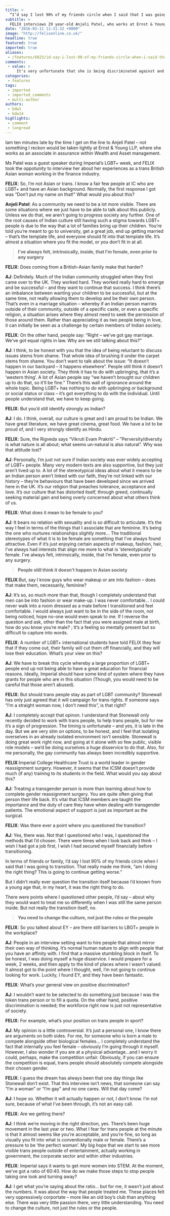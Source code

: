 ```yaml
---
title: >
  “I’d say I lost 90% of my friends circle when I said that I was going to transition”
subtitle: >
  FELIX interviews 29 year-old Anjeli Patel, who works at Ernst & Young, on being trans, being Indian and the equality in the workplace
date: "2016-03-11 11:31:32 +0000"
image: "http://felixonline.co.uk/"
headline: true
featured: true
imported: true
aliases:
 - /features/6023/id-say-i-lost-90-of-my-friends-circle-when-i-said-that-i-was-going-to-transition
comments:
 - value: >
     It's very unfortunate that she is being discriminated against and treated so poorly, for something she can't change, i.e. her internal gender identity. Good news that she is transitioning her external appearance to better match her self-image.<br>The treatment she has received from her community just further highlights the problems of letting intolerant cultures seep into our largely socially liberal country.,It's very unfortunate that she is being discriminated against and treated so poorly, for something she can't change, i.e. her internal gender identity. Good news that she is transitioning her external appearance to better match her self-image.<br>The treatment she has received from her community just further highlights the problems of letting intolerant cultures seep into our largely socially liberal country.,Firstly, thank you to Felix for taking the time to ask me a few questions about my experiences and observations in regards to transitioning within the Asian community. <br>Before I respond to the comment
categories:
 - features
tags:
 - imported
 - imported_comments
 - multi-author
authors:
 - bdw1
 - bdw14
highlights:
 - comment
 - longread
---
```


Iam ten minutes late by the time I get on the line to Anjeli Patel – not something I reckon would be taken lightly at Ernst &amp; Young LLP, where she works as an associate in assurance within Wealth and Asset management.

Ms Patel was a guest speaker during Imperial’s LGBT+ week, and FELIX took the oppotunity to  interview her about her experiences as a trans British Asian woman working in the finance industry.

**FELIX**: So, I’m not Asian or trans. I know a fair few people at IC who are LGBT+ and have an Asian background. Normally, the first response I got was “Don’t put my name on that!” What would you about this?

**Anjeli Patel**: As a community we need to be a lot more visible. There are some situations where we just have to be able to talk about this publicly. Unless we do that, we aren’t going to progress society any further.
One of the root causes of Indian culture still having such a stigma towards LGBT+ people is due to the way that a lot of families bring up their children. You’re told you’re meant to go to university, get a great job, end up getting married – that’s the template life, and everyone should fit into that template life. It’s almost a situation where you fit the model, or you don’t fit in at all.

> **I’ve always felt, intrinsically, inside, that I’m female, even prior to any surgery**

**FELIX**: Does coming from a British-Asian family make that harder?

**AJ**: Definitely. Much of the Indian community struggled when they first came over to the UK. They worked hard. They worked really hard to emerge and be successful – and they want to continue that success. I think there’s an imbalance between wanting your children to be successful, but at the same time, not really allowing them to develop and be their own person. That’s even in a marriage situation – whereby if an Indian person marries outside of their community, outside of a specific caste, or even a specific religion, a situation arises where they almost need to seek the permission of those around them. Rather than appreciating it as two people being in love, it can initially be seen as a challenge by certain members of Indian society.

**FELIX**: On the other hand, people say: “Right – we’ve got gay marriage. We’ve got equal rights in law. Why are we still talking about this?”

**AJ**: I think, to be honest with you that the idea of being reluctant to discuss issues stems from shame. That whole idea of brushing it under the carpet stems from shame. You don’t want to talk about the issue: “It doesn’t happen in our backyard – it happens elsewhere”. People still think it doesn’t happen in Asian society. They think it has to do with upbringing, that it’s a ‘western thing’. A lot of Asian people say “we haven’t brought our children up to do that, so it’ll be fine.” There’s this wall of ignorance around the whole topic. Being LGBT+ has nothing to do with upbringing or background or social status or class – it’s got everything to do with the individual. Until people understand that, we have to keep going.

**FELIX**: But you’d still identify strongly as Indian?

**AJ**: I do. I think, overall, our culture is great and I am proud to be Indian. We have great literature, we have great cinema, great food. We have a lot to be proud of, and I very strongly identify as Hindu.

**FELIX**: Sure, the Rigveda says “Vikruti Evam Prakriti” – ”Perversity/diversity is what nature is all about; what seems un-natural is also natural”. Why was that attitude lost?

**AJ**: Personally, I’m just not sure if Indian society was ever widely accepting of LGBT+ people. Many very modern texts are also supportive, but they just aren’t lived up to. A lot of the stereotypical ideas about what it means to be an Indian person aren’t linked with our faith, they’re not linked with our history – they’re behaviours that have been developed since we arrived here in the UK. It’s our religion that preaches tolerance, acceptance and love. It’s our culture that has distorted itself, through greed, continually seeking material gain and being overly concerned about what others think of us.

**FELIX**: What does it mean to be female to you?

**AJ**: It bears no relation with sexuality and is so difficult to articulate. It’s the way I feel in terms of the things that I associate that are feminine. It’s being the one who nurtures relationships slightly more... The traditional stereotypes of what it is to be female are something that I’ve always found attractive. Even if it’s just enjoying certain aspects of makeup, fashion, hair, I’ve always had interests that align me more to what is ‘stereotypically’ female. I’ve always felt, intrinsically, inside, that I’m female, even prior to any surgery.

> **People still think it doesn’t happen in Asian society**

**FELIX**:But, say I know guys who wear makeup or are into fashion – does that make them, necessarily, feminine?

**AJ**: It’s so, so much more than that, though I completely understand that men can be into fashion or wear make-up. I was never comfortable... I could never walk into a room dressed as a male before I transitioned and feel comfortable. I would always just want to be in the side of the room, not being noticed, hope no-one would even speak to me. If I reverse the question and ask, other than the fact that you were assigned male at birth, how do you know you’re male? ; It’s a feeling so mentally present but so difficult to capture into words.

**FELIX**: A number of LGBT+ international students have told FELIX they fear that if they come out, their family will cut them off financially, and they will lose their education. What’s your view on this?

**AJ**: We have to break this cycle whereby a large proportion of LGBT+ people end up not being able to have a great education for financial reasons. Ideally, Imperial should have some kind of system where they have grants for people who are in this situation (Though, you would need to be careful that those aren’t abused).

**FELIX**: But should trans people stay as part of LGBT community? Stonewall has only just agreed that it will campaign for trans rights. If someone says “I’m a straight woman now, I don’t need this”, is that right?

**AJ**: I completely accept that opinon. I understand that Stonewall only recently decided to work with trans people, to help trans people, but for me it’s a sign of progression. The timing is unfortunate – and yes, it is late in the day. But we are very slim on options, to be honest, and I feel that isolating overselves in an already isolated environment isn’t sensible. Stonewall is doing great work right now, and going at it alone with so few public, visible role models – we’d be doing ourselves a huge disservice to do that. Also, for me personally, the gay community has always been incredibly supportive.

**FELIX**:Imperial College Healthcare Trust is a world leader in gender reassignment surgery. However, it seems that the ICSM doesn’t provide much (if any) training to its students in the field. What would you say about this?

**AJ**: Treating a transgender person is more than learning about how to complete gender reassignment surgery. You are quite often giving that person their life back. It’s vital that ICSM members are taught the importance and the duty of care they have when dealing with transgender patients. The emotional aspect of support is just as important as the surgical.

**FELIX**: Was there ever a point where you questioned the transition?

**AJ**: Yes, there was. Not that I questioned who I was, I questioned the methods that I’d chosen. There were times when I look back and think – I wish I had got a job first, I wish I had secured myself financially before transitioning.

In terms of friends or family,  I’d say I lost 90% of my friends circle when I said that I was going to transition. That really made me think, “am I doing the right thing? This is going to continue getting worse.”

But I didn’t really ever question the transition itself because I’d known from a young age that, in my heart, it was the right thing to do.

There were points where I questioned other people, I’d say – about why they would want to treat me so differently when I was still the same person inside. But not really the transition itself, no.

> **You need to change the culture, not just the rules or the people**

**FELIX**: So you talked about EY – are there still barriers to LBGT+ people in the workplace?

**AJ**: People in an interview setting want to hire people that almost mirror their own way of thinking. It’s normal human nature to align with people that you have an affinity with. I find that a massive stumbling block in itself. To be honest, I was doing myself a huge disservice. I would prepare for a week, 2 weeks, and then apply to the kind of places where I wasn’t valued. It almost got to the point where I thought, well, I’m not going to continue looking for work. Luckily, I found EY, and they have been fantastic.

**FELIX**: What’s your general view on positive discrimination?

**AJ**: I wouldn’t want to be selected to do something just because I was the token trans person or to fill a quota. On the other hand, positive discrimination is needed; the workforce right now is just not representative of society.

**FELIX**: For example, what’s your position on trans people in sport?

**AJ**: My opinion is a little controversial. It’s just a personal one, I know there are arguments on both sides. For me, for someone who is born a male to compete alongside other biological females... I completely understand the fact that internally you feel female – obviously I’m going through it myself. However, I also wonder if you are at a physical advantage...and I worry it could, perhaps, make the competition unfair. Obviously, if you can ensure the competition is equal, trans people should absolutely compete alongside their chosen gender.

**FELIX**: I guess the dream has always been that one day things like Stonewall don’t exist. That this interview isn’t news, that someone can say “I’m a woman” or “I’m gay” and no one cares. Will that day come?

**AJ**: I hope so. Whether it will actually happen or not, I don’t know. I’m not sure, because of what I’ve been through, it’s not an easy call.

**FELIX**: Are we getting there?

**AJ**: I think we’re moving in the right direction, yes. There’s been huge movement in the last year or two. What I fear for trans people at the minute is that it almost seems like you’re acceptable, and you’re fine, so long as visually you fit into what is conventionally male or female. There’s a pressure to be ‘the perfect woman’. My big hope that we start to see more visible trans people outside of entertainment, actually working in government, the corporate sector and within other industries.

**FELIX**: Imperial says it wants to get more women into STEM. At the moment, we’ve got a ratio of 60:40. How do we make those steps to stop people taking one look and turning away?

**AJ**: I get what you’re saying about the ratio... but for me, it wasn’t just about the numbers. It was about  the way that people treated me. These places felt very oppressively corportate – more like an old boy’s club than anything else. There was very little passion there, very little understanding. You need to change the culture, not just the rules or the people.
